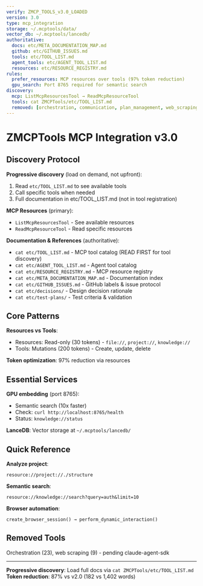 ```yaml
---
verify: ZMCP_TOOLS_v3.0_LOADED
version: 3.0
type: mcp_integration
storage: ~/.mcptools/data/
vector_db: ~/.mcptools/lancedb/
authoritative:
  docs: etc/META_DOCUMENTATION_MAP.md
  github: etc/GITHUB_ISSUES.md
  tools: etc/TOOL_LIST.md
  agent_tools: etc/AGENT_TOOL_LIST.md
  resources: etc/RESOURCE_REGISTRY.md
rules:
  prefer_resources: MCP resources over tools (97% token reduction)
  gpu_search: Port 8765 required for semantic search
discovery:
  mcp: ListMcpResourcesTool → ReadMcpResourceTool
  tools: cat ZMCPTools/etc/TOOL_LIST.md
  removed: [orchestration, communication, plan_management, web_scraping]
---
```


# ZMCPTools MCP Integration v3.0

## Discovery Protocol

**Progressive discovery** (load on demand, not upfront):
1. Read `etc/TOOL_LIST.md` to see available tools
2. Call specific tools when needed
3. Full documentation in etc/TOOL_LIST.md (not in tool registration)

**MCP Resources** (primary):
- `ListMcpResourcesTool` - See available resources
- `ReadMcpResourceTool` - Read specific resources

**Documentation & References** (authoritative):
- `cat etc/TOOL_LIST.md` - MCP tool catalog (READ FIRST for tool discovery)
- `cat etc/AGENT_TOOL_LIST.md` - Agent tool catalog
- `cat etc/RESOURCE_REGISTRY.md` - MCP resource registry
- `cat etc/META_DOCUMENTATION_MAP.md` - Documentation index
- `cat etc/GITHUB_ISSUES.md` - GitHub labels & issue protocol
- `cat etc/decisions/` - Design decision rationale
- `cat etc/test-plans/` - Test criteria & validation

## Core Patterns

**Resources vs Tools**:
- Resources: Read-only (30 tokens) - `file://`, `project://`, `knowledge://`
- Tools: Mutations (200 tokens) - Create, update, delete

**Token optimization**: 97% reduction via resources

## Essential Services

**GPU embedding** (port 8765):
- Semantic search (10x faster)
- Check: `curl http://localhost:8765/health`
- Status: `knowledge://status`

**LanceDB**: Vector storage at `~/.mcptools/lancedb/`

## Quick Reference

**Analyze project**:
```
resource://project://./structure
```

**Semantic search**:
```
resource://knowledge://search?query=auth&limit=10
```

**Browser automation**:
```
create_browser_session() → perform_dynamic_interaction()
```

## Removed Tools

Orchestration (23), web scraping (9) - pending claude-agent-sdk

---

**Progressive discovery**: Load full docs via `cat ZMCPTools/etc/TOOL_LIST.md`
**Token reduction**: 87% vs v2.0 (182 vs 1,402 words)
